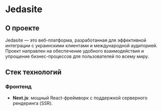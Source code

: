 # Jedasite

## О проекте  

Jedasite — это веб-платформа, разработанная для эффективной интеграции с украинскими клиентами и международной аудиторией. Проект направлен на обеспечение удобного взаимодействия и упрощение бизнес-процессов для пользователей по всему миру.  
## Стек технологий  

### **Фронтенд**  
- **Next.js**: мощный React-фреймворк с поддержкой серверного рендеринга (SSR).
